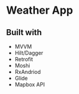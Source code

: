 # Weather App
## Built with
* MVVM
* Hilt/Dagger
* Retrofit
* Moshi
* RxAndriod
* Glide
* Mapbox API
